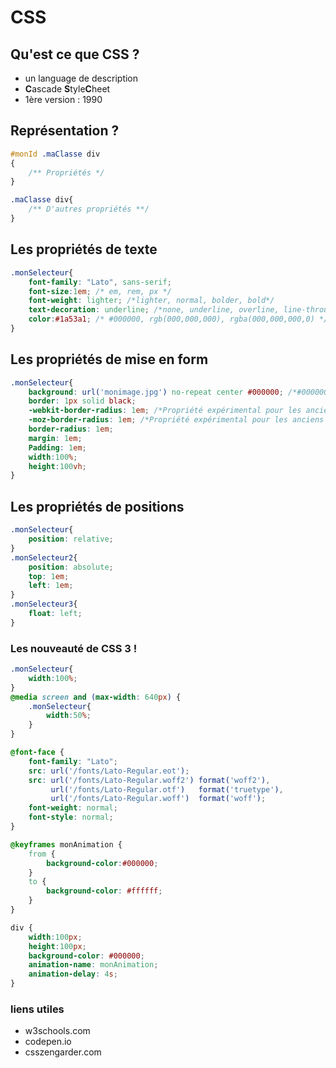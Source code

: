 
# CSS


## Qu'est ce que CSS ?


- un language de description
- **C**ascade **S**tyle**C**heet
- 1ère version : 1990


## Représentation ? 

```css
#monId .maClasse div
{
    /** Propriétés */
}

.maClasse div{
    /** D'autres propriétés **/
}
```


## Les propriétés de texte

```css
.monSelecteur{
    font-family: "Lato", sans-serif;
    font-size:1em; /* em, rem, px */
    font-weight: lighter; /*lighter, normal, bolder, bold*/
    text-decoration: underline; /*none, underline, overline, line-through */
    color:#1a53a1; /* #000000, rgb(000,000,000), rgba(000,000,000,0) */    
}
```


## Les propriétés de mise en form
```css
.monSelecteur{
    background: url('monimage.jpg') no-repeat center #000000; /*#000000, rgb(000,000,000), rgba(000,000,000,0) */
    border: 1px solid black;
    -webkit-border-radius: 1em; /*Propriété expérimental pour les anciens navigateurs*/
    -moz-border-radius: 1em; /*Propriété expérimental pour les anciens navigateurs*/
    border-radius: 1em;
    margin: 1em;
    Padding: 1em;
    width:100%;
    height:100vh;
}
```


## Les propriétés de positions

```css
.monSelecteur{
    position: relative;
}
.monSelecteur2{
    position: absolute;
    top: 1em;
    left: 1em;
}
.monSelecteur3{
    float: left;
}
```


### Les nouveauté de CSS 3 !
```css
.monSelecteur{
    width:100%;
}
@media screen and (max-width: 640px) {
    .monSelecteur{
        width:50%;
    }
}
```


```css
@font-face {
    font-family: "Lato";
    src: url('/fonts/Lato-Regular.eot');
    src: url('/fonts/Lato-Regular.woff2') format('woff2'),
         url('/fonts/Lato-Regular.otf')   format('truetype'),
         url('/fonts/Lato-Regular.woff')  format('woff');
    font-weight: normal;
    font-style: normal;
}
```


```css
@keyframes monAnimation {
    from {
        background-color:#000000;
    }
    to {
        background-color: #ffffff;
    }
}

div {
    width:100px;
    height:100px;
    background-color: #000000;
    animation-name: monAnimation;
    animation-delay: 4s;
}
```


### liens utiles 
- w3schools.com
- codepen.io
- csszengarder.com